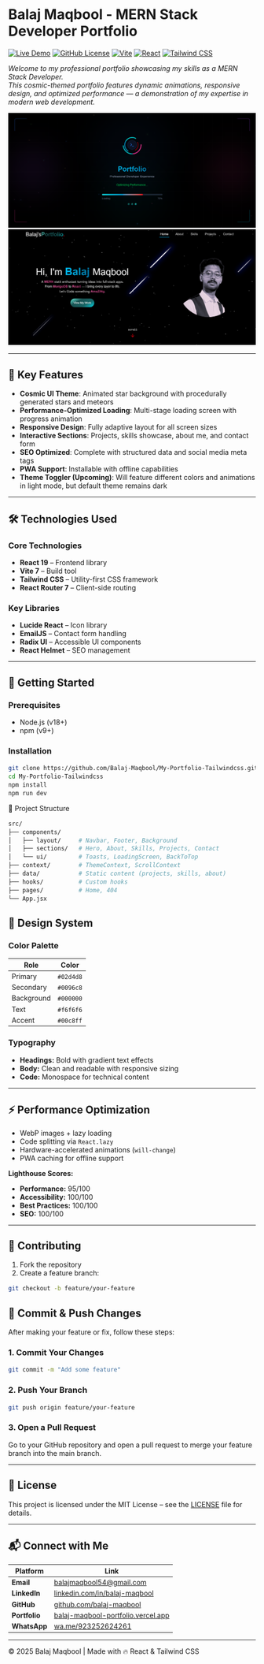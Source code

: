 # Balaj Maqbool - MERN Stack Developer Portfolio

[![Live Demo](https://img.shields.io/badge/Live_Demo-Online-green?style=for-the-badge&logo=vercel)](https://balaj-maqbool.vercel.app)
[![GitHub License](https://img.shields.io/github/license/Balaj-Maqbool/My-Portfolio-Tailwindcss?style=for-the-badge)](https://github.com/Balaj-Maqbool/My-Portfolio-Tailwindcss/blob/main/LICENSE)
[![Vite](https://img.shields.io/badge/Built_with-Vite-646CFF?style=for-the-badge&logo=vite)](https://vitejs.dev/)
[![React](https://img.shields.io/badge/React-20232A?style=for-the-badge&logo=react)](https://react.dev/)
[![Tailwind CSS](https://img.shields.io/badge/Tailwind_CSS-38B2AC?style=for-the-badge&logo=tailwind-css&logoColor=white)](https://tailwindcss.com/)

*Welcome to my professional portfolio showcasing my skills as a MERN Stack Developer.  
This cosmic-themed portfolio features dynamic animations, responsive design, and optimized performance — a demonstration of my expertise in modern web development.*

![Portfolio Screenshot](public/screenshot1.png)
![Portfolio Screenshot](public/screenshot2.png)

---

## 🌟 Key Features
- **Cosmic UI Theme**: Animated star background with procedurally generated stars and meteors  
- **Performance-Optimized Loading**: Multi-stage loading screen with progress animation  
- **Responsive Design**: Fully adaptive layout for all screen sizes  
- **Interactive Sections**: Projects, skills showcase, about me, and contact form  
- **SEO Optimized**: Complete with structured data and social media meta tags  
- **PWA Support**: Installable with offline capabilities  
- **Theme Toggler (Upcoming)**: Will feature different colors and animations in light mode, but default theme remains dark  

---

## 🛠️ Technologies Used

### Core Technologies
- **React 19** – Frontend library  
- **Vite 7** – Build tool  
- **Tailwind CSS** – Utility-first CSS framework  
- **React Router 7** – Client-side routing  

### Key Libraries
- **Lucide React** – Icon library  
- **EmailJS** – Contact form handling  
- **Radix UI** – Accessible UI components  
- **React Helmet** – SEO management  

---

## 🚀 Getting Started

### Prerequisites
- Node.js (v18+)  
- npm (v9+)  

### Installation
```bash
git clone https://github.com/Balaj-Maqbool/My-Portfolio-Tailwindcss.git
cd My-Portfolio-Tailwindcss
npm install
npm run dev
```

📂 Project Structure
```bash
src/
├── components/
│   ├── layout/     # Navbar, Footer, Background
│   ├── sections/   # Hero, About, Skills, Projects, Contact
│   └── ui/         # Toasts, LoadingScreen, BackToTop
├── context/        # ThemeContext, ScrollContext
├── data/           # Static content (projects, skills, about)
├── hooks/          # Custom hooks
├── pages/          # Home, 404
└── App.jsx    
```
## 🎨 Design System

### Color Palette
| Role       | Color       |
|------------|------------|
| Primary    | `#02d4d8`  |
| Secondary  | `#0096c8`  |
| Background | `#000000`  |
| Text       | `#f6f6f6`  |
| Accent     | `#00c8ff`  |

### Typography
- **Headings:** Bold with gradient text effects  
- **Body:** Clean and readable with responsive sizing  
- **Code:** Monospace for technical content  

---

## ⚡ Performance Optimization
- WebP images + lazy loading  
- Code splitting via `React.lazy`  
- Hardware-accelerated animations (`will-change`)  
- PWA caching for offline support  

**Lighthouse Scores:**
- **Performance:** 95/100  
- **Accessibility:** 100/100  
- **Best Practices:** 100/100  
- **SEO:** 100/100  

---

## 🤝 Contributing
1. Fork the repository  
2. Create a feature branch:  
```bash
git checkout -b feature/your-feature
```
## 🔨 Commit & Push Changes

After making your feature or fix, follow these steps:

### 1. Commit Your Changes
```bash
git commit -m "Add some feature"
```
### 2. Push Your Branch
```bash
git push origin feature/your-feature
```

### 3. Open a Pull Request
Go to your GitHub repository and open a pull request to merge your feature branch into the main branch.

---

## 📄 License
This project is licensed under the MIT License – see the [LICENSE](LICENSE) file for details.

---

## 📬 Connect with Me

| Platform   | Link |
|------------|------|
| **Email**      | [balajmaqbool54@gmail.com](mailto:balajmaqbool54@gmail.com) |
| **LinkedIn**   | [linkedin.com/in/balaj-maqbool](https://www.linkedin.com/in/balaj-maqbool) |
| **GitHub**     | [github.com/balaj-maqbool](https://github.com/balaj-maqbool) |
| **Portfolio**  | [balaj-maqbool-portfolio.vercel.app](https://balaj-maqbool.vercel.app) |
| **WhatsApp**   | [wa.me/923252624261](https://wa.me/923252624261) |

---
© 2025 Balaj Maqbool | Made with 🔥 React & Tailwind CSS




